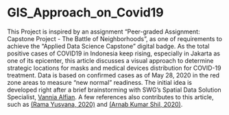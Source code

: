 # GIS_Approach_on_Covid19

This Project is inspired by an assignment “Peer-graded Assignment: Capstone Project - The Battle of Neighborhoods”, as one of requirements to achieve the “Applied Data Science Capstone” digital badge.
As the total positive cases of COVID19 in Indonesia keep rising, especially in Jakarta as one of its epicenter, this article discusses a visual approach to determine strategic locations for masks and medical devices distribution for COVID-19 treatment. Data is based on confirmed cases as of May 28, 2020  in the red zone areas to measure “new normal” readiness. 
The initial idea is developed right after a brief brainstorming with SWG’s Spatial Data Solution Specialist, [Vannia Alfian](https://www.linkedin.com/in/vannia-alfiani-5844a5102/). A few references also contributes to this article, such as [(Rama Yusvana, 2020)](https://medium.com/@yusvana/visual-approach-to-determine-strategic-location-for-a-new-covid-19-testing-center-in-jakarta-using-cc76016268e3) and [(Arnab Kumar Shil, 2020)](https://ruddra.com/posts/project-battle-of-capstones/#step-four-collect-hospital-data-from-foursquare).
